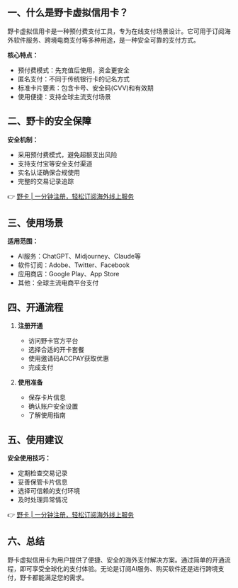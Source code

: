 ## 一、什么是野卡虚拟信用卡？

野卡虚拟信用卡是一种预付费支付工具，专为在线支付场景设计。它可用于订阅海外软件服务、跨境电商支付等多种用途，是一种安全可靠的支付方式。

**核心特点：**

- 预付费模式：先充值后使用，资金更安全
- 匿名支付：不同于传统银行卡的记名方式
- 标准卡片要素：包含卡号、安全码(CVV)和有效期
- 使用便捷：支持全球主流支付场景

## 二、野卡的安全保障

**安全机制：**
- 采用预付费模式，避免超额支出风险
- 支持支付宝等安全支付渠道
- 实名认证确保合规使用
- 完整的交易记录追踪

👉 [野卡 | 一分钟注册，轻松订阅海外线上服务](https://bit.ly/bewildcard)

## 三、使用场景

**适用范围：**
- AI服务：ChatGPT、Midjourney、Claude等
- 软件订阅：Adobe、Twitter、Facebook
- 应用商店：Google Play、App Store
- 其他：全球主流电商平台支付

## 四、开通流程

1. **注册开通**
   - 访问野卡官方平台
   - 选择合适的开卡套餐
   - 使用邀请码ACCPAY获取优惠
   - 完成支付

2. **使用准备**
   - 保存卡片信息
   - 确认账户安全设置
   - 了解使用指南

## 五、使用建议

**安全使用技巧：**
- 定期检查交易记录
- 妥善保管卡片信息
- 选择可信赖的支付环境
- 及时处理异常情况

👉 [野卡 | 一分钟注册，轻松订阅海外线上服务](https://bit.ly/bewildcard)

## 六、总结

野卡虚拟信用卡为用户提供了便捷、安全的海外支付解决方案。通过简单的开通流程，即可享受全球化的支付体验。无论是订阅AI服务、购买软件还是进行跨境支付，野卡都能满足您的需求。